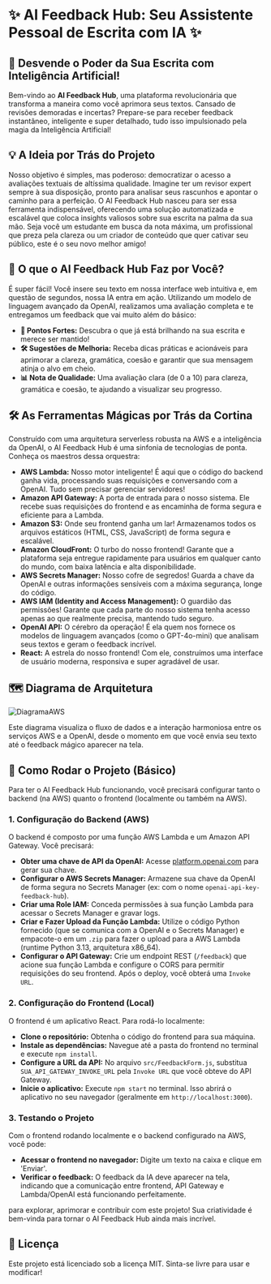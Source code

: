 # ✨ AI Feedback Hub: Seu Assistente Pessoal de Escrita com IA ✨

## 🚀 Desvende o Poder da Sua Escrita com Inteligência Artificial!

Bem-vindo ao **AI Feedback Hub**, uma plataforma revolucionária que transforma a maneira como você aprimora seus textos. Cansado de revisões demoradas e incertas? Prepare-se para receber feedback instantâneo, inteligente e super detalhado, tudo isso impulsionado pela magia da Inteligência Artificial!

## 💡 A Ideia por Trás do Projeto

Nosso objetivo é simples, mas poderoso: democratizar o acesso a avaliações textuais de altíssima qualidade. Imagine ter um revisor expert sempre à sua disposição, pronto para analisar seus rascunhos e apontar o caminho para a perfeição. O AI Feedback Hub nasceu para ser essa ferramenta indispensável, oferecendo uma solução automatizada e escalável que coloca insights valiosos sobre sua escrita na palma da sua mão. Seja você um estudante em busca da nota máxima, um profissional que preza pela clareza ou um criador de conteúdo que quer cativar seu público, este é o seu novo melhor amigo!

## 🎯 O que o AI Feedback Hub Faz por Você?

É super fácil! Você insere seu texto em nossa interface web intuitiva e, em questão de segundos, nossa IA entra em ação. Utilizando um modelo de linguagem avançado da OpenAI, realizamos uma avaliação completa e te entregamos um feedback que vai muito além do básico:

*   **🌟 Pontos Fortes:** Descubra o que já está brilhando na sua escrita e merece ser mantido!
*   **🛠️ Sugestões de Melhoria:** Receba dicas práticas e acionáveis para aprimorar a clareza, gramática, coesão e garantir que sua mensagem atinja o alvo em cheio.
*   **📊 Nota de Qualidade:** Uma avaliação clara (de 0 a 10) para clareza, gramática e coesão, te ajudando a visualizar seu progresso.

## 🛠️ As Ferramentas Mágicas por Trás da Cortina

Construído com uma arquitetura serverless robusta na AWS e a inteligência da OpenAI, o AI Feedback Hub é uma sinfonia de tecnologias de ponta. Conheça os maestros dessa orquestra:

*   **AWS Lambda:** Nosso motor inteligente! É aqui que o código do backend ganha vida, processando suas requisições e conversando com a OpenAI. Tudo sem precisar gerenciar servidores!
*   **Amazon API Gateway:** A porta de entrada para o nosso sistema. Ele recebe suas requisições do frontend e as encaminha de forma segura e eficiente para a Lambda.
*   **Amazon S3:** Onde seu frontend ganha um lar! Armazenamos todos os arquivos estáticos (HTML, CSS, JavaScript) de forma segura e escalável.
*   **Amazon CloudFront:** O turbo do nosso frontend! Garante que a plataforma seja entregue rapidamente para usuários em qualquer canto do mundo, com baixa latência e alta disponibilidade.
*   **AWS Secrets Manager:** Nosso cofre de segredos! Guarda a chave da OpenAI e outras informações sensíveis com a máxima segurança, longe do código.
*   **AWS IAM (Identity and Access Management):** O guardião das permissões! Garante que cada parte do nosso sistema tenha acesso apenas ao que realmente precisa, mantendo tudo seguro.
*   **OpenAI API:** O cérebro da operação! É ela quem nos fornece os modelos de linguagem avançados (como o GPT-4o-mini) que analisam seus textos e geram o feedback incrível.
*   **React:** A estrela do nosso frontend! Com ele, construímos uma interface de usuário moderna, responsiva e super agradável de usar.

## 🗺️ Diagrama de Arquitetura
![DiagramaAWS](https://github.com/user-attachments/assets/99e11f5f-0b48-485d-850d-02d1ac0dfe28)


Este diagrama visualiza o fluxo de dados e a interação harmoniosa entre os serviços AWS e a OpenAI, desde o momento em que você envia seu texto até o feedback mágico aparecer na tela.

## 🚀 Como Rodar o Projeto (Básico)

Para ter o AI Feedback Hub funcionando, você precisará configurar tanto o backend (na AWS) quanto o frontend (localmente ou também na AWS).

### 1. Configuração do Backend (AWS)

O backend é composto por uma função AWS Lambda e um Amazon API Gateway. Você precisará:

*   **Obter uma chave de API da OpenAI:** Acesse [platform.openai.com](https://platform.openai.com/) para gerar sua chave.
*   **Configurar o AWS Secrets Manager:** Armazene sua chave da OpenAI de forma segura no Secrets Manager (ex: com o nome `openai-api-key-feedback-hub`).
*   **Criar uma Role IAM:** Conceda permissões à sua função Lambda para acessar o Secrets Manager e gravar logs.
*   **Criar e Fazer Upload da Função Lambda:** Utilize o código Python fornecido (que se comunica com a OpenAI e o Secrets Manager) e empacote-o em um `.zip` para fazer o upload para a AWS Lambda (runtime Python 3.13, arquitetura x86_64).
*   **Configurar o API Gateway:** Crie um endpoint REST (`/feedback`) que acione sua função Lambda e configure o CORS para permitir requisições do seu frontend. Após o deploy, você obterá uma `Invoke URL`.

### 2. Configuração do Frontend (Local)

O frontend é um aplicativo React. Para rodá-lo localmente:

*   **Clone o repositório:** Obtenha o código do frontend para sua máquina.
*   **Instale as dependências:** Navegue até a pasta do frontend no terminal e execute `npm install`.
*   **Configure a URL da API:** No arquivo `src/FeedbackForm.js`, substitua `SUA_API_GATEWAY_INVOKE_URL` pela `Invoke URL` que você obteve do API Gateway.
*   **Inicie o aplicativo:** Execute `npm start` no terminal. Isso abrirá o aplicativo no seu navegador (geralmente em `http://localhost:3000`).

### 3. Testando o Projeto

Com o frontend rodando localmente e o backend configurado na AWS, você pode:

*   **Acessar o frontend no navegador:** Digite um texto na caixa e clique em 'Enviar'.
*   **Verificar o feedback:** O feedback da IA deve aparecer na tela, indicando que a comunicação entre frontend, API Gateway e Lambda/OpenAI está funcionando perfeitamente.

para explorar, aprimorar e contribuir com este projeto! Sua criatividade é bem-vinda para tornar o AI Feedback Hub ainda mais incrível.

## 📄 Licença

Este projeto está licenciado sob a licença MIT. Sinta-se livre para usar e modificar!

